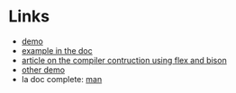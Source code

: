 # Links

- [demo](https://learnmoderncpp.com/2020/12/18/generating-c-programs-with-flex-and-bison-3/)
- [example in the doc](https://www.gnu.org/software/bison/manual/html_node/A-Complete-C_002b_002b-Example.html)
- [article on the compiler contruction using flex and bison](http://penteki.web.elte.hu/compiler.pdf)
- [other demo](http://www.jonathanbeard.io/tutorials/FlexBisonC++)
- la doc complete: [man](https://www.gnu.org/software/bison/manual/bison.html#A-Complete-C_002b_002b-Example)
